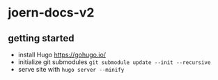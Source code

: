 # joern-docs-v2

## getting started

- install Hugo https://gohugo.io/
- initialize git submodules `git submodule update --init --recursive`
- serve site with `hugo server --minify`
